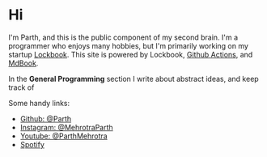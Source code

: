 # Hi

I'm Parth, and this is the public component of my second brain. I'm a programmer who enjoys many hobbies, but I'm primarily working on my startup [Lockbook](https://lockbook.net). This site is powered by Lockbook, [Github Actions](https://github.com/Parth/parth.cafe/tree/master/.github/workflows), and [MdBook](https://rust-lang.github.io/mdBook/).

In the **General Programming** section I write about abstract ideas, and keep track of 

Some handy links:
- [Github: @Parth](https://github.com/parth) 
- [Instagram: @MehrotraParth](https://www.instagram.com/mehrotraparth)
- [Youtube: @ParthMehrotra](https://www.youtube.com/@ParthMehrotra)
- [Spotify](https://open.spotify.com/user/1246406255?si=74cbe323cc604663)